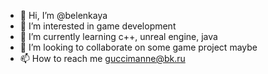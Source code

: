 - 👋 Hi, I’m @belenkaya
- 👀 I’m interested in game development
- 🌱 I’m currently learning c++, unreal engine, java
- 💞️ I’m looking to collaborate on some game project maybe
- 📫 How to reach me guccimanne@bk.ru

<!---
belenkaya/belenkaya is a ✨ special ✨ repository because its `README.md` (this file) appears on your GitHub profile.
You can click the Preview link to take a look at your changes.
--->
